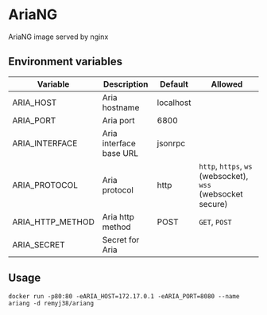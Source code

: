 # AriaNG

AriaNG image served by nginx

## Environment variables

|     Variable     |       Description       |  Default  |                           Allowed                           |
|------------------|-------------------------|-----------|-------------------------------------------------------------|
| ARIA_HOST        | Aria hostname           | localhost |                                                             |
| ARIA_PORT        | Aria port               | 6800      |                                                             |
| ARIA_INTERFACE   | Aria interface base URL | jsonrpc   |                                                             |
| ARIA_PROTOCOL    | Aria protocol           | http      | `http`, `https`, `ws` (websocket), `wss` (websocket secure) |
| ARIA_HTTP_METHOD | Aria http method        | POST      | `GET`, `POST`                                               |
| ARIA_SECRET      | Secret for Aria         |           |                                                             |

## Usage
```
docker run -p80:80 -eARIA_HOST=172.17.0.1 -eARIA_PORT=8080 --name ariang -d remyj38/ariang
```
